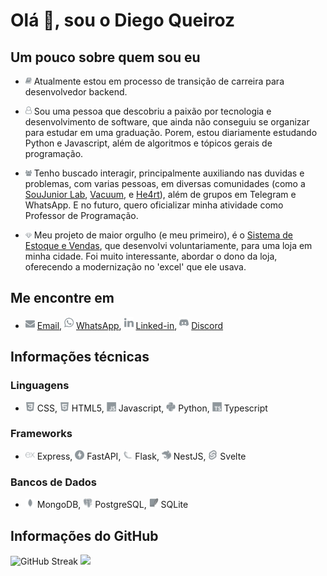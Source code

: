# Olá 👋, sou o Diego Queiroz

## Um pouco sobre quem sou eu

- <img src="assets/book.svg" width="10" /> Atualmente estou em processo de transição de carreira para desenvolvedor backend.

- <img src="assets/user-o.svg" width="10" /> Sou uma pessoa que descobriu a paixão por tecnologia e desenvolvimento de software, que ainda não conseguiu se organizar para estudar em uma graduação. Porem, estou diariamente estudando Python e Javascript, além de algoritmos e tópicos gerais de programação.

- <img src="assets/users.svg" width="10" /> Tenho buscado interagir, principalmente auxiliando nas duvidas e problemas, com varias pessoas, em diversas comunidades (como a [SouJunior Lab](https://discord.gg/soujunior-community-759176734460346423), [Vacuum](https://discord.gg/vacuum), e [He4rt](https://discord.gg/he4rt)), além de grupos em Telegram e WhatsApp. E no futuro, quero oficializar minha atividade como Professor de Programação.

- <img src="assets/diamond.svg" width="10" /> Meu projeto de maior orgulho (e meu primeiro), é o [Sistema de Estoque e Vendas](https://github.com/Diegiwg/sistema-de-vendas-inventario-queiroz-lubrificantes), que desenvolvi voluntariamente, para uma loja em minha cidade. Foi muito interessante, abordar o dono da loja, oferecendo a modernização no 'excel' que ele usava.

## Me encontre em

- <img src="assets/envelope.svg" width="15" /> [Email](prof.diegoqueiroz@gmail.com), <img src="assets/whatsapp.svg" width="15" /> [WhatsApp](https://tinyurl.com/WhatsApp-Diegiwg), <img src="assets/linkedin.svg" width="15" /> [Linked-in](https://www.linkedin.com/in/diego-silva-queiroz), <img src="assets/discord.svg" width="15" /> [Discord](https://discord.gg/Diegiwg#6476)

## Informações técnicas

### Linguagens

- <img src="assets/css.svg" width="15" /> CSS, <img src="assets/html5.svg" width="15" /> HTML5, <img src="assets/javascript.svg" width="15" /> Javascript, <img src="assets/python.svg" width="15" /> Python, <img src="assets/typescript.svg" width="15" /> Typescript

### Frameworks

- <img src="assets/express.svg" width="15" /> Express, <img src="assets/fastapi.svg" width="15" /> FastAPI, <img src="assets/flask.svg" width="15" /> Flask, <img src="assets/nestjs.svg" width="15" /> NestJS, <img src="assets/svelte.svg" width="15" /> Svelte

### Bancos de Dados

- <img src="assets/mongodb.svg" width="15" /> MongoDB, <img src="assets/postgresql.svg" width="15" /> PostgreSQL, <img src="assets/sqlite.svg" width="15" /> SQLite

## Informações do GitHub

![GitHub Streak](https://github-readme-streak-stats.herokuapp.com?user=Diegiwg&theme=transparent&locale=pt_BR&date_format=j%2Fn%5B%2FY%5D&card_width=520)
<img src="https://github-readme-stats.vercel.app/api/top-langs/?username=Diegiwg&langs_count=8&size_weight=0.5&count_weight=0.5&layout=compact&theme=transparent" height="194" />
